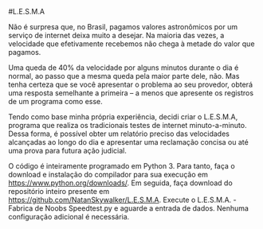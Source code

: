 #L.E.S.M.A

Não é surpresa que, no Brasil, pagamos valores astronômicos por um serviço de internet deixa muito a desejar. Na maioria das vezes, a velocidade que efetivamente recebemos não chega à metade do valor que pagamos.

Uma queda de 40% da velocidade por alguns minutos durante o dia é normal, ao passo que a mesma queda pela maior parte dele, não. Mas tenha certeza que se você apresentar o problema ao seu provedor, obterá uma resposta semelhante a primeira – a menos que apresente os registros de um programa como esse.

Tendo como base minha própria experiência, decidi criar o L.E.S.M.A, programa que realiza os tradicionais testes de internet minuto-a-minuto. Dessa forma, é possível obter um relatório preciso das velocidades alcançadas ao longo do dia e apresentar uma reclamação concisa ou até uma prova para futura ação judicial.
	
O código é inteiramente programado em Python 3. Para tanto, faça o download e instalação do compilador para sua execução em  https://www.python.org/downloads/. 
	Em seguida, faça download do repositório inteiro presente em https://github.com/NatanSkywalker/L.E.S.M.A. Execute o L.E.S.M.A. - Fabrica de Noobs Speedtest.py e aguarde a entrada de dados. Nenhuma configuração adicional é necessária.
